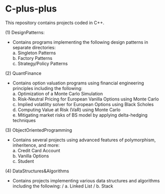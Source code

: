 # C-plus-plus
This repository contains projects coded in C++.

(1) DesignPatterns:
  - Contains programs implementing the following design patterns in separate directories: \
          a. Singleton Patterns \
          b. Factory Patterns \
          c. Strategy/Policy Patterns

(2) QuantFinance
  - Contains option valuation programs using financial engineering principles including the following: \
          a. Optimization of a Monte Carlo Simulation \
          b. Risk-Neutral Pricing for European Vanilla Options using Monte Carlo \
          c. Implied volatility solver for European Options using Black Scholes \
          d. Computing Value at Risk (VaR) using Monte Carlo \
          e. Mitigating market risks of BS model by applying delta-hedging techniques 

(3) ObjectOrientedProgramming
  - Contains several projects using advanced features of polymorphism, inheritence, and more: \
          a. Credit Card Account \
          b. Vanilla Options \
          c. Student 

(4) DataStructures&Algorithms
  - Contains projects implementing various data structures and algorithms including the following: /
          a. Linked List /
          b. Stack 


